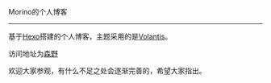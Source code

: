 Morino的个人博客

---

基于[Hexo](https://hexo.io/zh-cn/index.html)搭建的个人博客，主题采用的是[Volantis](https://volantis.js.org/v6/getting-started)。<br>

访问地址为[森野](https://blog.morino.top/) <br>

欢迎大家参观，有什么不足之处会逐渐完善的，希望大家指出。

